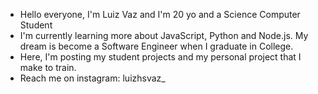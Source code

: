 - Hello everyone, I'm Luiz Vaz and I'm 20 yo and a Science Computer Student
- I'm currently learning more about JavaScript, Python and Node.js. My dream is become a Software Engineer when I graduate in College.
- Here, I'm posting my student projects and my personal project that I make to train.
- Reach me on instagram: luizhsvaz_

<!---
luizhenriquevaz/luizhenriquevaz is a ✨ special ✨ repository because its `README.md` (this file) appears on your GitHub profile.
You can click the Preview link to take a look at your changes.
--->
